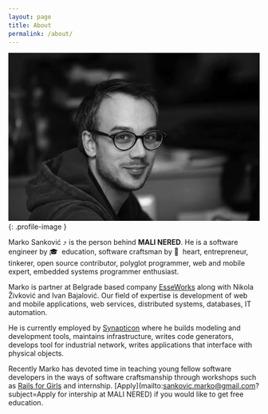 ```yaml
---
layout: page
title: About
permalink: /about/
---
```


![Profile image](/images/profile.jpg){: .profile-image }

Marko Sanković &#10548; is the person behind <strong>MALI NERED</strong>. He is a software engineer by &#x1f393;&nbsp; education, software craftsman by &#128156;&nbsp; heart, entrepreneur, tinkerer, open source contributor, polyglot programmer, web and mobile expert, embedded systems programmer enthusiast.

Marko is partner at Belgrade based company [EsseWorks](http://www.esseworks.com) along with Nikola Živković and Ivan Bajalović. Our field of expertise is development of web and mobile applications, web services, distributed systems, databases, IT automation.

He is currently employed by [Synapticon](https://www.synapticon.com) where he builds modeling and development tools, maintains infrastructure, writes code generators, develops tool for industrial network, writes applications that interface with physical objects.

Recently Marko has devoted time in teaching young fellow software developers in the ways of software craftsmanship through workshops such as [Rails for Girls](http://railsgirls.com/) and internship. [Apply](mailto:sankovic.marko@gmail.com?subject=Apply for intership at MALI NERED) if you would like to get free education.

